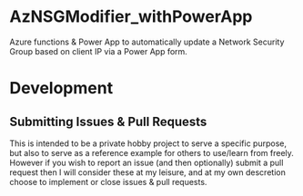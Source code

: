 # AzNSGModifier_withPowerApp
Azure functions &amp; Power App to automatically update a Network Security Group based on client IP via a Power App form.

# Development

## Submitting Issues & Pull Requests
This is intended to be a private hobby project to serve a specific purpose, but also to serve as a reference example for others to use/learn from freely.  However if you wish to report an issue (and then optionally) submit a pull request then I will consider these at my leisure, and at my own descretion choose to implement or close issues & pull requests.

## 
